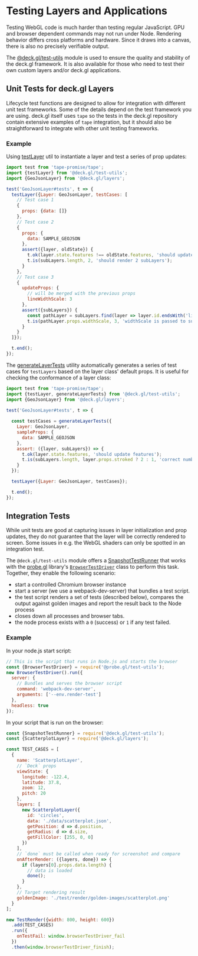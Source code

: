 # Testing Layers and Applications

Testing WebGL code is much harder than testing regular JavaScript. GPU and browser dependent commands may not run under Node. Rendering behavior differs cross platforms and hardware. Since it draws into a canvas, there is also no precisely verifiable output.

The [@deck.gl/test-utils](/docs/api-reference/test-utils/overview.md) module is used to ensure the quality and stability of the deck.gl framework. It is also available for those who need to test their own custom layers and/or deck.gl applications.


## Unit Tests for deck.gl Layers

Lifecycle test functions are designed to allow for integration with different unit test frameworks. Some of the details depend on the test framework you are using. deck.gl itself uses `tape` so the tests in the deck.gl repository contain extensive examples of `tape` integration, but it should also be straightforward to integrate with other unit testing frameworks.

### Example

Using [testLayer](/docs/api-reference/test-utils/test-layer.md) util to instantiate a layer and test a series of prop updates:

```js
import test from 'tape-promise/tape';
import {testLayer} from '@deck.gl/test-utils';
import {GeoJsonLayer} from '@deck.gl/layers';

test('GeoJsonLayer#tests', t => {
  testLayer({Layer: GeoJsonLayer, testCases: [
    // Test case 1
    {
      props: {data: []}
    },
    // Test case 2
    {
      props: {
        data: SAMPLE_GEOJSON
      },
      assert({layer, oldState}) {
        t.ok(layer.state.features !== oldState.features, 'should update features');
        t.is(subLayers.length, 2, 'should render 2 subLayers');
      }
    },
    // Test case 3
    {
      updateProps: {
        // will be merged with the previous props
        lineWidthScale: 3
      },
      assert({subLayers}) {
        const pathLayer = subLayers.find(layer => layer.id.endsWith('linestrings'));
        t.is(pathLayer.props.widthScale, 3, 'widthScale is passed to sub layer');
      }
    }
  ]});

  t.end();
});
```

The [generateLayerTests](/docs/api-reference/test-utils/generate-layer-tests.md) utility automatically generates a series of test cases for `testLayers` based on the layer class' default props. It is useful for checking the conformance of a layer class:

```js
import test from 'tape-promise/tape';
import {testLayer, generateLayerTests} from '@deck.gl/test-utils';
import {GeoJsonLayer} from '@deck.gl/layers';

test('GeoJsonLayer#tests', t => {
  
  const testCases = generateLayerTests({
    Layer: GeoJsonLayer,
    sampleProps: {
      data: SAMPLE_GEOJSON
    },
    assert: ({layer, subLayers}) => {
      t.ok(layer.state.features, 'should update features');
      t.is(subLayers.length, layer.props.stroked ? 2 : 1, 'correct number of sublayers');
    }
  });

  testLayer({Layer: GeoJsonLayer, testCases});

  t.end();
});
```


## Integration Tests

While unit tests are good at capturing issues in layer initialization and prop updates, they do not guarantee that the layer will be correctly rendered to screen. Some issues in e.g. the WebGL shaders can only be spotted in an integration test.

The `@deck.gl/test-utils` module offers a [SnapshotTestRunner](/docs/api-reference/test-utils/snapshot-test-runner.md) that works with the [probe.gl](https://uber-web.github.io/probe.gl) library's [`BrowserTestDriver`](https://uber-web.github.io/probe.gl/docs/api-reference/test-utils/browser-test-driver) class to perform this task. Together, they enable the following scenario:

* start a controlled Chromium browser instance
* start a server (we use a webpack-dev-server) that bundles a test script.
* the test script renders a set of tests (described below), compares the output against golden images and report the result back to the Node process
* closes down all processes and browser tabs.
* the node process exists with a `0` (success) or `1` if any test failed.

### Example

In your node.js start script:

```js
// This is the script that runs in Node.js and starts the browser
const {BrowserTestDriver} = require('@probe.gl/test-utils');
new BrowserTestDriver().run({
  server: {
    // Bundles and serves the browser script
    command: 'webpack-dev-server',
    arguments: ['--env.render-test']
  },
  headless: true
});
```

In your script that is run on the browser:

```js
const {SnapshotTestRunner} = require('@deck.gl/test-utils');
const {ScatterplotLayer} = require('@deck.gl/layers');

const TEST_CASES = [
  {
    name: 'ScatterplotLayer',
    // `Deck` props
    viewState: {
      longitude: -122.4,
      latitude: 37.8,
      zoom: 12,
      pitch: 20
    },
    layers: [
      new ScatterplotLayer({
        id: 'circles',
        data: './data/scatterplot.json',
        getPosition: d => d.position,
        getRadius: d => d.size,
        getFillColor: [255, 0, 0]
      })
    ],
    // `done` must be called when ready for screenshot and compare
    onAfterRender: ({layers, done}) => {
      if (layers[0].props.data.length) {
        // data is loaded
        done();
      }
    },
    // Target rendering result
    goldenImage: './test/render/golden-images/scatterplot.png'
  }
];

new TestRender({width: 800, height: 600})
  .add(TEST_CASES)
  .run({
    onTestFail: window.browserTestDriver_fail
  })
  .then(window.browserTestDriver_finish);
```
